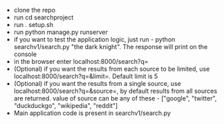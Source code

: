 - clone the repo
- run cd searchproject
- run . setup.sh
- run python manage.py runserver
- if you want to test the application logic, just run - python searchv1/search.py "the dark knight". The response will print on the console
- in the browser enter localhost:8000/search?q=<query>
- (Optional) if you want the results from each source to be limited, use localhost:8000/search?q=<query>&limit=<limit>. Default limit is 5
- (Optional) if you want the results from a single source, use localhost:8000/search?q=<query>&source=<source>, by default results from all sources are returned. value of source can be any of these - ["google", "twitter", "duckduckgo", "wikipedia", "reddit"]
- Main application code is present in searchv1/search.py
